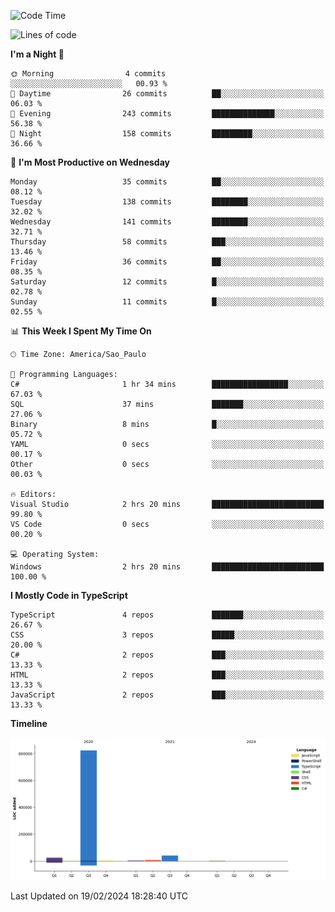 <!--START_SECTION:waka-->
![Code Time](http://img.shields.io/badge/Code%20Time-2%2C305%20hrs-blue)

![Lines of code](https://img.shields.io/badge/From%20Hello%20World%20I%27ve%20Written-902.7%20thousand%20lines%20of%20code-blue)

**I'm a Night 🦉** 

```text
🌞 Morning                4 commits           ░░░░░░░░░░░░░░░░░░░░░░░░░   00.93 % 
🌆 Daytime                26 commits          ██░░░░░░░░░░░░░░░░░░░░░░░   06.03 % 
🌃 Evening                243 commits         ██████████████░░░░░░░░░░░   56.38 % 
🌙 Night                  158 commits         █████████░░░░░░░░░░░░░░░░   36.66 % 
```
📅 **I'm Most Productive on Wednesday** 

```text
Monday                   35 commits          ██░░░░░░░░░░░░░░░░░░░░░░░   08.12 % 
Tuesday                  138 commits         ████████░░░░░░░░░░░░░░░░░   32.02 % 
Wednesday                141 commits         ████████░░░░░░░░░░░░░░░░░   32.71 % 
Thursday                 58 commits          ███░░░░░░░░░░░░░░░░░░░░░░   13.46 % 
Friday                   36 commits          ██░░░░░░░░░░░░░░░░░░░░░░░   08.35 % 
Saturday                 12 commits          █░░░░░░░░░░░░░░░░░░░░░░░░   02.78 % 
Sunday                   11 commits          █░░░░░░░░░░░░░░░░░░░░░░░░   02.55 % 
```


📊 **This Week I Spent My Time On** 

```text
🕑︎ Time Zone: America/Sao_Paulo

💬 Programming Languages: 
C#                       1 hr 34 mins        █████████████████░░░░░░░░   67.03 % 
SQL                      37 mins             ███████░░░░░░░░░░░░░░░░░░   27.06 % 
Binary                   8 mins              █░░░░░░░░░░░░░░░░░░░░░░░░   05.72 % 
YAML                     0 secs              ░░░░░░░░░░░░░░░░░░░░░░░░░   00.17 % 
Other                    0 secs              ░░░░░░░░░░░░░░░░░░░░░░░░░   00.03 % 

🔥 Editors: 
Visual Studio            2 hrs 20 mins       █████████████████████████   99.80 % 
VS Code                  0 secs              ░░░░░░░░░░░░░░░░░░░░░░░░░   00.20 % 

💻 Operating System: 
Windows                  2 hrs 20 mins       █████████████████████████   100.00 % 
```

**I Mostly Code in TypeScript** 

```text
TypeScript               4 repos             ███████░░░░░░░░░░░░░░░░░░   26.67 % 
CSS                      3 repos             █████░░░░░░░░░░░░░░░░░░░░   20.00 % 
C#                       2 repos             ███░░░░░░░░░░░░░░░░░░░░░░   13.33 % 
HTML                     2 repos             ███░░░░░░░░░░░░░░░░░░░░░░   13.33 % 
JavaScript               2 repos             ███░░░░░░░░░░░░░░░░░░░░░░   13.33 % 
```



**Timeline**

![Lines of Code chart](https://raw.githubusercontent.com/jonhoffmam/jonhoffmam/master/assets/bar_graph.png)


 Last Updated on 19/02/2024 18:28:40 UTC
<!--END_SECTION:waka-->
